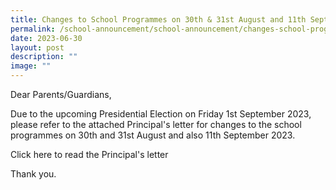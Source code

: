 ```yaml
---
title: Changes to School Programmes on 30th & 31st August and 11th September 2023
permalink: /school-announcement/school-announcement/changes-school-programmes/
date: 2023-06-30
layout: post
description: ""
image: ""
---
```

Dear Parents/Guardians,

Due to the upcoming Presidential Election on Friday 1st September 2023, please refer to the attached Principal's letter for changes to the school programmes on 30th and 31st August and also 11th September 2023.

Click here to read the Principal's letter

Thank you.